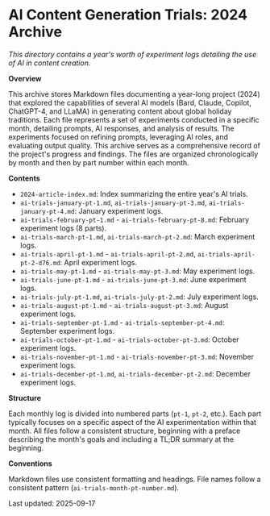 # AI Content Generation Trials: 2024 Archive

_This directory contains a year's worth of experiment logs detailing the use of AI in content creation._

**Overview**

This archive stores Markdown files documenting a year-long project (2024) that explored the capabilities of several AI models (Bard, Claude, Copilot, ChatGPT-4, and LLaMA) in generating content about global holiday traditions.  Each file represents a set of experiments conducted in a specific month, detailing prompts, AI responses, and analysis of results. The experiments focused on refining prompts, leveraging AI roles, and evaluating output quality. This archive serves as a comprehensive record of the project's progress and findings.  The files are organized chronologically by month and then by part number within each month.

**Contents**

* `2024-article-index.md`:  Index summarizing the entire year's AI trials.
* `ai-trials-january-pt-1.md`, `ai-trials-january-pt-3.md`, `ai-trials-january-pt-4.md`: January experiment logs.
* `ai-trials-february-pt-1.md` - `ai-trials-february-pt-8.md`: February experiment logs (8 parts).
* `ai-trials-march-pt-1.md`, `ai-trials-march-pt-2.md`: March experiment logs.
* `ai-trials-april-pt-1.md` - `ai-trials-april-pt-2.md`, `ai-trials-april-pt-2-d76.md`: April experiment logs.
* `ai-trials-may-pt-1.md` - `ai-trials-may-pt-3.md`: May experiment logs.
* `ai-trials-june-pt-1.md` - `ai-trials-june-pt-3.md`: June experiment logs.
* `ai-trials-july-pt-1.md`, `ai-trials-july-pt-2.md`: July experiment logs.
* `ai-trials-august-pt-1.md` - `ai-trials-august-pt-3.md`: August experiment logs.
* `ai-trials-september-pt-1.md` - `ai-trials-september-pt-4.md`: September experiment logs.
* `ai-trials-october-pt-1.md` - `ai-trials-october-pt-3.md`: October experiment logs.
* `ai-trials-november-pt-1.md` - `ai-trials-november-pt-3.md`: November experiment logs.
* `ai-trials-december-pt-1.md`, `ai-trials-december-pt-2.md`: December experiment logs.


**Structure**

Each monthly log is divided into numbered parts (`pt-1`, `pt-2`, etc.).  Each part typically focuses on a specific aspect of the AI experimentation within that month.  All files follow a consistent structure, beginning with a preface describing the month's goals and including a TL;DR summary at the beginning.

**Conventions**

Markdown files use consistent formatting and headings.  File names follow a consistent pattern (`ai-trials-month-pt-number.md`).

Last updated: 2025-09-17
